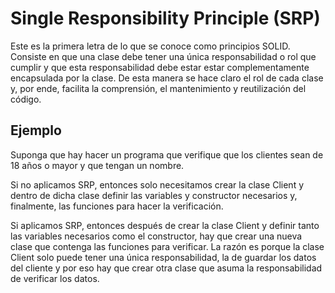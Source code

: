 # Single Responsibility Principle (SRP)

Este es la primera letra de lo que se conoce como principios SOLID. Consiste en que una clase debe tener una única responsabilidad o rol que cumplir y que esta responsabilidad debe estar estar complementamente encapsulada por la clase. De esta manera se hace claro el rol de cada clase y, por ende, facilita la comprensión, el mantenimiento y reutilización del código.

## Ejemplo

Suponga que hay hacer un programa que verifique que los clientes sean de 18 años o mayor y que tengan un nombre.

Si no aplicamos SRP, entonces solo necesitamos crear la clase Client y dentro de dicha clase definir las variables y constructor necesarios y, finalmente, las funciones para hacer la verificación.

Si aplicamos SRP, entonces después de crear la clase Client y definir tanto las variables necesarios como el constructor, hay que crear una nueva clase que contenga las funciones para verificar. La razón es porque la clase Client solo puede tener una única responsabilidad, la de guardar los datos del cliente y por eso hay que crear otra clase que asuma la responsabilidad de verificar los datos.
